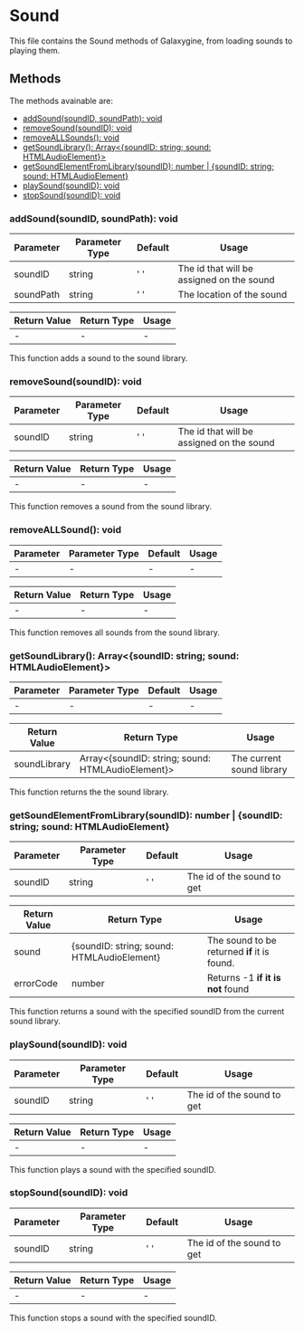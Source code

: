# Sound

This file contains the Sound methods of Galaxygine, from loading sounds to playing them.

## Methods

The methods avainable are:

-   [addSound(soundID, soundPath): void](#addsoundsoundid-soundpath-void)
-   [removeSound(soundID): void](#removesoundsoundid-void)
-   [removeALLSounds(): void](#removeallsound-void)
-   [getSoundLibrary(): Array<{soundID: string; sound: HTMLAudioElement}>](#getsoundlibrary-arraysoundid-string-sound-htmlaudioelement)
-   [getSoundElementFromLibrary(soundID): number | {soundID: string; sound: HTMLAudioElement}](#getsoundelementfromlibrarysoundid-number-soundid-string-sound-htmlaudioelement)
-   [playSound(soundID): void](#playsoundsoundid-void)
-   [stopSound(soundID): void](#stopsoundsoundid-void)

### addSound(soundID, soundPath): void

| Parameter | Parameter Type | Default | Usage                                     |
| --------- | -------------- | ------- | ----------------------------------------- |
| soundID   | string         | ' '     | The id that will be assigned on the sound |
| soundPath | string         | ' '     | The location of the sound                 |

| Return Value | Return Type | Usage |
| ------------ | ----------- | ----- |
| -            | -           | -     |

This function adds a sound to the sound library.

### removeSound(soundID): void

| Parameter | Parameter Type | Default | Usage                                     |
| --------- | -------------- | ------- | ----------------------------------------- |
| soundID   | string         | ' '     | The id that will be assigned on the sound |

| Return Value | Return Type | Usage |
| ------------ | ----------- | ----- |
| -            | -           | -     |

This function removes a sound from the sound library.

### removeALLSound(): void

| Parameter | Parameter Type | Default | Usage |
| --------- | -------------- | ------- | ----- |
| -         | -              | -       | -     |

| Return Value | Return Type | Usage |
| ------------ | ----------- | ----- |
| -            | -           | -     |

This function removes all sounds from the sound library.

### getSoundLibrary(): Array<{soundID: string; sound: HTMLAudioElement}>

| Parameter | Parameter Type | Default | Usage |
| --------- | -------------- | ------- | ----- |
| -         | -              | -       | -     |

| Return Value | Return Type                                       | Usage                     |
| ------------ | ------------------------------------------------- | ------------------------- |
| soundLibrary | Array<{soundID: string; sound: HTMLAudioElement}> | The current sound library |

This function returns the the sound library.

### getSoundElementFromLibrary(soundID): number | {soundID: string; sound: HTMLAudioElement}

| Parameter | Parameter Type | Default | Usage                      |
| --------- | -------------- | ------- | -------------------------- |
| soundID   | string         | ' '     | The id of the sound to get |

| Return Value | Return Type                                | Usage                                        |
| ------------ | ------------------------------------------ | -------------------------------------------- |
| sound        | {soundID: string; sound: HTMLAudioElement} | The sound to be returned **if** it is found. |
| errorCode    | number                                     | Returns -1 **if it is not** found            |

This function returns a sound with the specified soundID from the current sound library.

### playSound(soundID): void

| Parameter | Parameter Type | Default | Usage                      |
| --------- | -------------- | ------- | -------------------------- |
| soundID   | string         | ' '     | The id of the sound to get |

| Return Value | Return Type | Usage |
| ------------ | ----------- | ----- |
| -            | -           | -     |

This function plays a sound with the specified soundID.

### stopSound(soundID): void

| Parameter | Parameter Type | Default | Usage                      |
| --------- | -------------- | ------- | -------------------------- |
| soundID   | string         | ' '     | The id of the sound to get |

| Return Value | Return Type | Usage |
| ------------ | ----------- | ----- |
| -            | -           | -     |

This function stops a sound with the specified soundID.